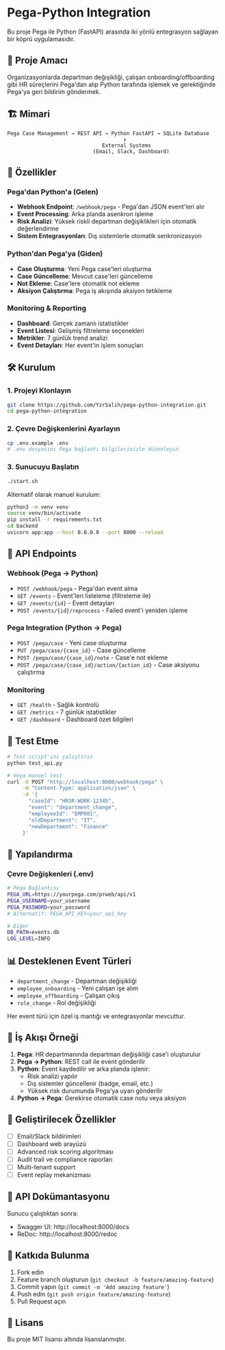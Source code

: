 # Pega-Python Integration

Bu proje Pega ile Python (FastAPI) arasında iki yönlü entegrasyon sağlayan bir köprü uygulamasıdır.

## 🎯 Proje Amacı

Organizasyonlarda departman değişikliği, çalışan onboarding/offboarding gibi HR süreçlerini Pega'dan alıp Python tarafında işlemek ve gerektiğinde Pega'ya geri bildirim göndermek.

## 🏗️ Mimari

```
Pega Case Management → REST API → Python FastAPI → SQLite Database
                                      ↕️
                               External Systems
                            (Email, Slack, Dashboard)
```

## 🚀 Özellikler

### Pega'dan Python'a (Gelen)
- **Webhook Endpoint**: `/webhook/pega` - Pega'dan JSON event'leri alır
- **Event Processing**: Arka planda asenkron işleme
- **Risk Analizi**: Yüksek riskli departman değişiklikleri için otomatik değerlendirme
- **Sistem Entegrasyonları**: Dış sistemlerle otomatik senkronizasyon

### Python'dan Pega'ya (Giden) 
- **Case Oluşturma**: Yeni Pega case'leri oluşturma
- **Case Güncelleme**: Mevcut case'leri güncelleme
- **Not Ekleme**: Case'lere otomatik not ekleme
- **Aksiyon Çalıştırma**: Pega iş akışında aksiyon tetikleme

### Monitoring & Reporting
- **Dashboard**: Gerçek zamanlı istatistikler
- **Event Listesi**: Gelişmiş filtreleme seçenekleri  
- **Metrikler**: 7 günlük trend analizi
- **Event Detayları**: Her event'in işlem sonuçları

## 🛠️ Kurulum

### 1. Projeyi Klonlayın
```bash
git clone https://github.com/YzrSalih/pega-python-integration.git
cd pega-python-integration
```

### 2. Çevre Değişkenlerini Ayarlayın
```bash
cp .env.example .env
# .env dosyasını Pega bağlantı bilgilerinizle düzenleyin
```

### 3. Sunucuyu Başlatın
```bash
./start.sh
```

Alternatif olarak manuel kurulum:
```bash
python3 -m venv venv
source venv/bin/activate
pip install -r requirements.txt
cd backend
uvicorn app:app --host 0.0.0.0 --port 8000 --reload
```

## 📡 API Endpoints

### Webhook (Pega → Python)
- `POST /webhook/pega` - Pega'dan event alma
- `GET /events` - Event'leri listeleme (filtreleme ile)
- `GET /events/{id}` - Event detayları
- `POST /events/{id}/reprocess` - Failed event'i yeniden işleme

### Pega Integration (Python → Pega)  
- `POST /pega/case` - Yeni case oluşturma
- `PUT /pega/case/{case_id}` - Case güncelleme
- `POST /pega/case/{case_id}/note` - Case'e not ekleme
- `POST /pega/case/{case_id}/action/{action_id}` - Case aksiyonu çalıştırma

### Monitoring
- `GET /health` - Sağlık kontrolü
- `GET /metrics` - 7 günlük istatistikler  
- `GET /dashboard` - Dashboard özet bilgileri

## 🧪 Test Etme

```bash
# Test script'ini çalıştırın
python test_api.py

# Veya manuel test
curl -X POST "http://localhost:8000/webhook/pega" \
     -H "Content-Type: application/json" \
     -d '{
       "caseId": "HRSR-WORK-12345",
       "event": "department_change", 
       "employeeId": "EMP001",
       "oldDepartment": "IT",
       "newDepartment": "Finance"
     }'
```

## 🔧 Yapılandırma

### Çevre Değişkenleri (.env)
```bash
# Pega Bağlantısı
PEGA_URL=https://yourpega.com/prweb/api/v1
PEGA_USERNAME=your_username
PEGA_PASSWORD=your_password
# Alternatif: PEGA_API_KEY=your_api_key

# Diğer
DB_PATH=events.db
LOG_LEVEL=INFO
```

## 📊 Desteklenen Event Türleri

- `department_change` - Departman değişikliği
- `employee_onboarding` - Yeni çalışan işe alım
- `employee_offboarding` - Çalışan çıkış
- `role_change` - Rol değişikliği  

Her event türü için özel iş mantığı ve entegrasyonlar mevcuttur.

## 🔄 İş Akışı Örneği

1. **Pega**: HR departmanında departman değişikliği case'i oluşturulur
2. **Pega → Python**: REST call ile event gönderilir
3. **Python**: Event kaydedilir ve arka planda işlenir:
   - Risk analizi yapılır
   - Dış sistemler güncellenir (badge, email, etc.)
   - Yüksek risk durumunda Pega'ya uyarı gönderilir
4. **Python → Pega**: Gerekirse otomatik case notu veya aksiyon

## 🚀 Geliştirilecek Özellikler

- [ ] Email/Slack bildirimleri
- [ ] Dashboard web arayüzü
- [ ] Advanced risk scoring algoritması
- [ ] Audit trail ve compliance raporları
- [ ] Multi-tenant support
- [ ] Event replay mekanizması

## 📝 API Dokümantasyonu

Sunucu çalıştıktan sonra:
- Swagger UI: http://localhost:8000/docs
- ReDoc: http://localhost:8000/redoc

## 🤝 Katkıda Bulunma

1. Fork edin
2. Feature branch oluşturun (`git checkout -b feature/amazing-feature`)
3. Commit yapın (`git commit -m 'Add amazing feature'`)
4. Push edin (`git push origin feature/amazing-feature`)
5. Pull Request açın

## 📄 Lisans

Bu proje MIT lisansı altında lisanslanmıştır.